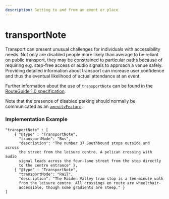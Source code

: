 ```yaml
---
description: Getting to and from an event or place
---
```


# transportNote

Transport can present unusual challenges for individuals with accessibility needs. Not only are disabled people more likely than average to be reliant on public transport, they may be constrained to particular paths because of requiring e.g. step-free access or audio signals to approach a venue safely. Providing detailed information about transport can increase user confidence and thus the eventual likelihood of actual attendance at an event.

Further information about the use of `transportNote` can be found in the [RouteGuide 1.0 specification](https://openactive.io/route-guide/#describing-transport-to-and-from-the-route-oa-transportnote).

Note that the presence of disabled parking should normally be communicated as an [`amenityFeature`](amenityfeature.md).

### Implementation Example

```text
"transportNote" : [
    { "@type" : "TransportNote",
      "transportMode": "Bus",
      "description": "The number 37 Southbound stops outside and across
      the street from the leisure centre. A pelican crossing with audio
      signal leads across the four-lane street from the stop directly 
      to the centre entrance" },
    { "@type" : "TransportNote",
      "transportMode": "Rail",
      "description": "The Maiden Valley tram stop is a ten-minute walk
      from the leisure centre. All crossings en route are wheelchair-
      accessible, though some gradients are steep." }
]
```

